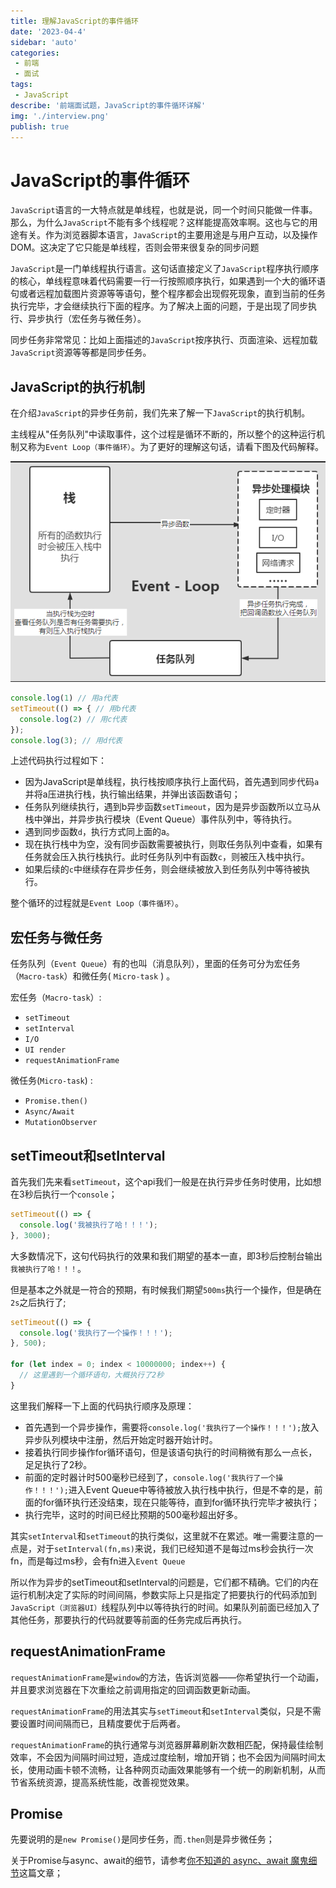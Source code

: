 ```yaml
---
title: 理解JavaScript的事件循环
date: '2023-04-4'
sidebar: 'auto'
categories:
 - 前端
 - 面试
tags:
 - JavaScript
describe: '前端面试题，JavaScript的事件循环详解'
img: './interview.png'
publish: true
---
```

# JavaScript的事件循环
`JavaScript`语言的一大特点就是单线程，也就是说，同一个时间只能做一件事。那么，为什么`JavaScript`不能有多个线程呢？这样能提高效率啊。这也与它的用途有关。作为浏览器脚本语言，`JavaScript`的主要用途是与用户互动，以及操作DOM。这决定了它只能是单线程，否则会带来很复杂的同步问题

`JavaScript`是一门单线程执行语言。这句话直接定义了`JavaScript`程序执行顺序的核心，单线程意味着代码需要一行一行按照顺序执行，如果遇到一个大的循环语句或者远程加载图片资源等等语句，整个程序都会出现假死现象，直到当前的任务执行完毕，才会继续执行下面的程序。为了解决上面的问题，于是出现了同步执行、异步执行（宏任务与微任务）。

同步任务非常常见：比如上面描述的`JavaScript`按序执行、页面渲染、远程加载`JavaScript`资源等等都是同步任务。

## JavaScript的执行机制

在介绍`JavaScript`的异步任务前，我们先来了解一下`JavaScript`的执行机制。

主线程从"任务队列"中读取事件，这个过程是循环不断的，所以整个的这种运行机制又称为`Event Loop（事件循环）`。为了更好的理解这句话，请看下图及代码解释。

![JavaScript的执行机制](./imgs/event-loop.png)

```js
console.log(1) // 用a代表
setTimeout(() => { // 用b代表
  console.log(2) // 用c代表
}); 
console.log(3); // 用d代表
```
上述代码执行过程如下：
- 因为JavaScript是单线程，执行栈按顺序执行上面代码，首先遇到同步代码`a`并将a压进执行栈，执行输出结果，并弹出该函数语句；
- 任务队列继续执行，遇到b异步函数`setTimeout`，因为是异步函数所以立马从栈中弹出，并异步执行模块（Event Queue）事件队列中，等待执行。
- 遇到同步函数`d`，执行方式同上面的a。
- 现在执行栈中为空，没有同步函数需要被执行，则取任务队列中查看，如果有任务就会压入执行栈执行。此时任务队列中有函数`c`，则被压入栈中执行。
- 如果后续的`c`中继续存在异步任务，则会继续被放入到任务队列中等待被执行。

整个循环的过程就是`Event Loop（事件循环）`。


## 宏任务与微任务

任务队列（`Event Queue`）有的也叫（消息队列），里面的任务可分为宏任务（`Macro-task`）和微任务( `Micro-task` ) 。

宏任务（`Macro-task`）:
- `setTimeout`
- `setInterval`
- `I/O`
- `UI render`
- `requestAnimationFrame`

微任务(`Micro-task`) :
- `Promise.then()`
- `Async/Await`
- `MutationObserver`


## setTimeout和setInterval

首先我们先来看`setTimeout`，这个api我们一般是在执行异步任务时使用，比如想在3秒后执行一个`console`；
```js
setTimeout(() => {
  console.log('我被执行了哈！！！');
}, 3000);

```
大多数情况下，这句代码执行的效果和我们期望的基本一直，即3秒后控制台输出 `我被执行了哈！！！`。

但是基本之外就是一符合的预期，有时候我们期望`500ms`执行一个操作，但是确在`2s`之后执行了;
```js
setTimeout(() => {
  console.log('我执行了一个操作！！！');
}, 500);

for (let index = 0; index < 10000000; index++) {
  // 这里遇到一个循环语句，大概执行了2秒
}
```
这里我们解释一下上面的代码执行顺序及原理：
- 首先遇到一个异步操作，需要将`console.log('我执行了一个操作！！！');`放入异步队列模块中注册，然后开始定时器开始计时。
- 接着执行同步操作for循环语句，但是该语句执行的时间稍微有那么一点长，足足执行了2秒。
- 前面的定时器计时500毫秒已经到了，`console.log('我执行了一个操作！！！');`进入Event Queue中等待被放入执行栈中执行，但是不幸的是，前面的for循环执行还没结束，现在只能等待，直到for循环执行完毕才被执行；
- 执行完毕，这时的时间已经比预期的500毫秒超出好多。

其实`setInterval`和`setTimeout`的执行类似，这里就不在累述。唯一需要注意的一点是，对于`setInterval(fn,ms)`来说，我们已经知道不是每过ms秒会执行一次fn，而是每过ms秒，会有fn进入`Event Queue`

所以作为异步的setTimeout和setInterval的问题是，它们都不精确。它们的内在运行机制决定了实际的时间间隔，参数实际上只是指定了把要执行的代码添加到`JavaScript（浏览器UI）`线程队列中以等待执行的时间。如果队列前面已经加入了其他任务，那要执行的代码就要等前面的任务完成后再执行。

## requestAnimationFrame

`requestAnimationFrame`是`window`的方法，告诉浏览器——你希望执行一个动画，并且要求浏览器在下次重绘之前调用指定的回调函数更新动画。

`requestAnimationFrame`的用法其实与`setTimeout`和`setInterval`类似，只是不需要设置时间间隔而已，且精度要优于后两者。

`requestAnimationFrame`的执行通常与浏览器屏幕刷新次数相匹配，保持最佳绘制效率，不会因为间隔时间过短，造成过度绘制，增加开销；也不会因为间隔时间太长，使用动画卡顿不流畅，让各种网页动画效果能够有一个统一的刷新机制，从而节省系统资源，提高系统性能，改善视觉效果。

## Promise

先要说明的是`new Promise()`是同步任务，而`.then`则是异步微任务；

关于Promise与async、await的细节，请参考[你不知道的 async、await 魔鬼细节](https://juejin.cn/post/7194744938276323384#heading-2)这篇文章；